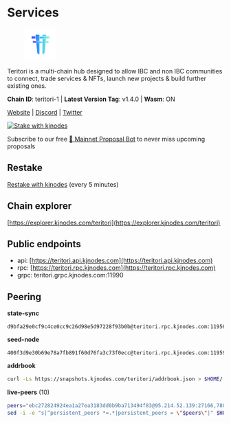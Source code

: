 # Services

<figure><img src="https://raw.githubusercontent.com/kj89/cosmos-images/main/logos/teritori.png" alt=""><figcaption></figcaption></figure>

Teritori is a multi-chain hub designed to allow IBC and non IBC communities  to connect, trade services & NFTs, launch new projects & build further existing ones.

**Chain ID**: teritori-1 | **Latest Version Tag**: v1.4.0 | **Wasm**: ON

[Website](https://teritori.com) | [Discord](https://discord.gg/teritori) | [Twitter](https://twitter.com/TeritoriNetwork)

[![Stake with kjnodes](https://i.ibb.co/cr44Q8j/button-stake-with-kjnodes.png)](https://restake.app/teritori/torivaloper184ln03hkpt75uhrrr26f66kvcqvf4yn4nc2xjm)

Subscribe to our free [🤖 Mainnet Proposal Bot](https://t.me/kjnodes_proposal_bot) to never miss upcoming proposals

## Restake

[Restake with kjnodes](https://restake.app/teritori/torivaloper184ln03hkpt75uhrrr26f66kvcqvf4yn4nc2xjm) (every 5 minutes)
## Chain explorer
[https://explorer.kjnodes.com/teritori](https://explorer.kjnodes.com/teritori)

## Public endpoints

* api: [https://teritori.api.kjnodes.com](https://teritori.api.kjnodes.com)
* rpc: [https://teritori.rpc.kjnodes.com](https://teritori.rpc.kjnodes.com)
* grpc: teritori.grpc.kjnodes.com:11990

## Peering

**state-sync**

```text
d9bfa29e0cf9c4ce0cc9c26d98e5d97228f93b0b@teritori.rpc.kjnodes.com:11956
```

**seed-node**

```text
400f3d9e30b69e78a7fb891f60d76fa3c73f0ecc@teritori.rpc.kjnodes.com:11959
```

**addrbook**
```bash
curl -Ls https://snapshots.kjnodes.com/teritori/addrbook.json > $HOME/.teritorid/config/addrbook.json
```

**live-peers** (10)
```bash
peers="ebc272824924ea1a27ea3183dd0b9ba713494f83@95.214.52.139:27166,78815c81331c114cd508dae3a012f0d3e5e2b966@185.119.118.117:3000,2b4f46e601fb4ede2a0c98976337e3afdaa50dac@65.108.238.102:15956,d9bfa29e0cf9c4ce0cc9c26d98e5d97228f93b0b@65.109.88.38:11956,106490318e51355bc6d72e7941a0080f8b8256b9@185.16.39.14:26656,3950af34da35ce3ff8c50ff3c47a43f5dfc93947@195.3.220.154:19656,9a215b682a48dfc0435c590e945c9c2c07915ca8@65.21.170.3:26656,d40face481bc00a617d9a29c39be412a776e28c2@116.202.36.240:10656,04fca92ca1dddd2f006bcb9fc2f6e6567c8c46c3@51.89.40.85:27656,3bd3a20d7c8a26a20927289a7a6bffecf71de53e@51.81.155.97:10856"
sed -i -e "s|^persistent_peers *=.*|persistent_peers = \"$peers\"|" $HOME/.teritorid/config/config.toml
```

